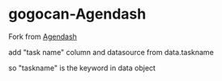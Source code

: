 # gogocan-Agendash
Fork from [Agendash](https://github.com/agenda/agendash)


add "task name" column and datasource from data.taskname

so "taskname" is the keyword in data object

